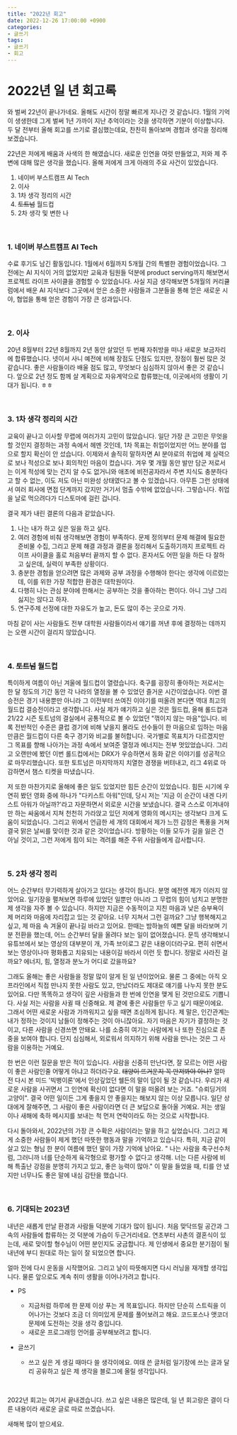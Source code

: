 ```yaml
---
title: "2022년 회고"
date: 2022-12-26 17:00:00 +0900
categories:
- 글쓰기
tags:
- 글쓰기
- 회고
---
```


# 2022년 일 년 회고록


와 벌써 22년이 끝나가네요. 올해도 시간이 정말 빠르게 지나간 것 같습니다. 1월의 기억이 생생한데 그게 벌써 1년 가까이 지난 추억이라는 것을 생각하면 기분이 이상합니다. 두 달 전부터 올해 회고를 쓰기로 결심했는데요, 찬찬히 돌아보며 경험과 생각을 정리해보겠습니다. 

22년은 저에게 배움과 사색의 한 해였습니다. 새로운 인연을 여럿 만들었고, 저와 제 주변에 대해 많은 생각을 했습니다. 올해 저에게 크게 아래의 주요 사건이 있었습니다.

1. 네이버 부스트캠프 AI Tech 
2. 이사 
3. 1차 생각 정리의 시간 
4. ~~토트넘~~ 월드컵
5. 2차 생각  및 변한 나

</br>


### 1. 네이버 부스트캠프 AI Tech
수료 후기도 남긴 활동입니다. 1월에서 6월까지 5개월 간의 특별한 경험이었습니다. 그 전에는 AI 지식이 거의 없었지만 교육과 팀원들 덕분에 product serving까지 해보면서 프로젝트 라이프 사이클을 경험할 수 있었습니다. 사실 지금 생각해보면 5개월의 커리큘럼에서 배운 AI 지식보다 그곳에서 얻은 소중한 사람들과 그분들을 통해 얻은 새로운 시야, 협업을 통해 얻은 경험이 가장 큰 성과입니다.

</br>

### 2. 이사
20년 8월부터 22년 8월까지 2년 동안 살았던 두 번째 자취방을 떠나 새로운 보금자리에 합류했습니다. 넷이서 사니 예전에 비해 장점도 단점도 있지만, 장점이 훨씬 많은 것 같습니다. 좋은 사람들이라 배울 점도 많고, 무엇보다 심심하지 않아서 좋은 것 같습니다. 앞으로 2년 정도 함께 살 계획으로 자유계약으로 합류했는데, 이곳에서의 생활이 기대가 됩니다. ㅎㅎ

</br>

### 3. 1차 생각 정리의 시간
교육이 끝나고 이사할 무렵에 여러가지 고민이 많았습니다. 일단 가장 큰 고민은 무엇을 할 것인지 결정하는 과정 속에서 헤멘 것인데, 1차 목표는 취업이었지만 어느 분야를 업으로 할지 확신이 안 섰습니다. 이제와서 솔직히 말하자면 AI 분야로의 취업에 제 실력으로 보나 적성으로 보나 회의적인 마음이 컸습니다. 겨우 몇 개월 동안 발만 담군 저로서는 이게 적성에 맞는 건지 알 수도 없거니와 애초에 비전공자라서 주변 지식도 충분하다고 할 수 없는, 이도 저도 아닌 미완성 상태였다고 볼 수 있겠습니다. 아무튼 그런 상태에서 여러 회사에 면접 단계까지 갔지만 거기서 멈출 수밖에 없었습니다. 그렇습니다. 취업을 날로 먹으려다가 디스토마에 걸린 겁니다.

결국 제가 내린 결론의 다음과 같았습니다.

1. 나는 내가 하고 싶은 일을 하고 싶다.
2. 여러 경험에 비춰 생각해보면 경험이 부족하다. 문제 정의부터 문제 해결에 필요한 준비물 수집, 그리고 문제 해결 과정과 결론을 정리해서 도출하기까지 프로젝트 라이프 사이클을 홀로 처음부터 끝까지 할 수 없다. 혼자서도 어떤 일을 하든 다 잘하고 싶은데, 실력이 부족한 상황이다.
3. 충분한 경험을 얻으려면 많은 과제와 공부 과정을 수행해야 한다는 생각에 이르렀는데, 이를 위한 가장 적합한 환경은 대학원이다.
4. 다행히 나는 관심 분야에 한해서는 공부하는 것을 좋아하는 편이다. 아니 그냥 그리 싫지는 않다고 하자.
5. 연구주제 선정에 대한 자유도가 높고, 돈도 많이 주는 곳으로 가자.

마침 같이 사는 사람들도 전부 대학원 사람들이라서 얘기를 꺼낸 후에 결정하는 데까지는 오랜 시간이 걸리지 않았습니다. 

</br>

### 4. ~~토트넘~~ 월드컵

특이하게 여름이 아닌 겨울에 월드컵이 열렸습니다. 축구를 굉장히 좋아하는 저로서는 한 달 정도의 기간 동안 각 나라의 열정을 볼 수 있었던 즐거운 시간이었습니다. 이번 결승전은 경기 내용뿐만 아니라 그 이전부터 쓰여진 이야기를 떠올려 본다면 역대 최고의 월드컵 결승전이라고 생각합니다. 사실 제가 얘기하고 싶은 것은 월드컵, 올해 롤드컵과 21/22 시즌 토트넘의 결실에서 공통적으로 볼 수 있었던 "꺾이지 않는 마음"입니다. 비록 전반적인 수준은 클럽 경기에 비해 낮을지 몰라도 선수들이 한 마음으로 임하는 마음만큼은 월드컵이 다른 축구 경기와 비교를 불허합니다. 국가별로 목표치가 다르겠지만 그 목표를 향해 나아가는 과정 속에서 보여준 열정과 에너지는 전부 멋있었습니다. 그리고 오랜만에 봤던 이번 롤드컵에서는 DRX가 우승하면서 동화 같은 이야기를 성공적으로 마무리했습니다. 또한 토트넘은 마지막까지 치열한 경쟁을 버텨내고, 리그 4위로 마감하면서 챔스 티켓을 따냈습니다. 

저 또한 마찬가지로 올해에 좋은 일도 있었지만 힘든 순간이 있었습니다. 힘든 시기에 우연히 봤던 영화 중에 하나가 "다키스트 아워"인데, 당시 저는 '지금 이 순간이 내겐 다키스트 아워가 아닐까?'라고 자문하면서 외로운 시간을 보냈습니다. 결국 스스로 이겨내야만 하는 싸움에서 지쳐 천천히 가라앉고 있던 저에게 영화의 메시지는 생각보다 크게 도움이 되었습니다. 그리고 위에서 언급한 세 개의 대회에서 제가 느낀 감정은 폭풍을 거쳐 결국 맑은 날씨를 맞이한 것과 같은 것이었습니다. 방황하는 이들 모두가 길을 잃은 건 아닐 것이고, 그런 저에게 힘이 되는 격려를 해준 주위 사람들에게 감사합니다.

</br>

### 5. 2차 생각 정리  

어느 순간부터 무기력하게 살아가고 있다는 생각이 듭니다. 분명 예전엔 제가 이러지 않았어요. 일기장을 펼쳐보면 하루에 있었던 일뿐만 아니라 그 무렵의 힘이 넘치고 분명한 제 생각을 자주 볼 수 있습니다. 하지만 지금은 수동적이고 지친 마음과 낮은 승부욕이 제 머리와 마음에 자리잡고 있는 것 같아요. 너무 지쳐서 그런 걸까요? 그냥 행복해지고 싶고, 제 마음 속 겨울이 끝나길 바라고 있어요. 한때는 밤하늘의 예쁜 달을 바라보며 기분 전환을 했는데, 어느 순간부터 달을 올려다 보는 일이 없어졌습니다. 문득 생각해보니 유튜브에서 보는 영상의 대부분이 개, 가족 브이로그 같은 내용이더라구요. 편히 쉬면서 보는 영상이나마 평화롭고 치유되는 내용이길 바라서 이런 듯 합니다. 정말로 사라진 걸까요? 에너지, 힘, 열정과 분노가 어디로 갔을까요?

그래도 올해는 좋은 사람들을 정말 많이 알게 된 일 년이었어요. 물론 그 중에는 아직 오프라인에서 직접 만나지 못한 사람도 있고, 만났더라도 제대로 얘기를 나누지 못한 분도 있어요. 다만 똑똑하고 생각이 깊은 사람들과 한 번에 인연을 맺게 된 것만으로도 기쁩니다. 사실 저는 사람을 사귈 때 신중해요. 제 곁에 좋은 사람들만 두고 싶기 때문이에요. 그래서 어떤 새로운 사람과 가까워지고 싶을 때면 조심하게 됩니다. 제 말은, 인간관계는 내가 정하는 것이지 남들이 정해주는 것이 아니잖아요. 자기 마음은 자기가 결정하는 것이고, 다른 사람을 신경쓰면 안돼요. 나를 소중히 여기는 사람에게 나 또한 진심으로 존중을 보여야 합니다. 단지 심심해서, 외로워서 의지하기 위해 사람을 만나는 것은 그 사람을 이용하는 거예요.

한 번은 이런 질문을 받은 적이 있습니다. 사람을 신중히 만난다면, 잘 모르는 어떤 사람이 좋은 사람인줄 어떻게 아냐고 하더라구요. ~~태양이 뜨거운지 꼭 만져봐야 아나?~~ 얼마 전 다시 본 미드 '빅뱅이론'에서 인상깊었던 쉘든의 말이 답이 될 것 같습니다. 우리가 새로운 사람을 사귀면서 그 인연에 확신이 없다면 이 말을 떠올려 보는 거죠. "슈뢰딩거의 고양이". 결국 어떤 일이든 그게 좋을지 안 좋을지는 해보지 않는 이상 모릅니다. 일단 상대에게 잘해주면, 그 사람이 좋은 사람이라면 더 큰 보답으로 돌아올 거예요. 저는 생일이나 새해에 축하 메시지를 보내는 척 먼저 연락이라도 하는 것으로 시작합니다. 

다시 돌아와서, 2022년의 가장 큰 수확은 사람이라는 말을 하고 싶었습니다. 그리고 제게 소중한 사람들이 제게 했던 따뜻한 행동과 말을 기억하고 있습니다. 특히, 지금 같이 살고 있는 형님 한 분이 여름에 했던 말이 가장 기억에 남아요. 
" 나는 사람을 축구선수처럼, 그러니까 너를 단순하게 육각형으로 평가할 수 없다고 생각해. 너는 다른 사람에 비해 특출난 강점을 분명히 가지고 있고, 좋은 능력이 많아."
이 말을 들었을 때, 티를 안 냈지만 너무나도 좋은 말에 내심 감탄을 했습니다.

</br>

### 6. 기대되는 2023년

내년은 새롭게 만날 환경과 사람들 덕분에 기대가 많이 됩니다. 처음 맞닥뜨릴 공간과 그 속의 사람들에 합류하는 것 덕분에 가슴이 두근거리네요. 연초부터 사촌의 결혼식이 있는데, 새로 맞이할 형수님이 어떤 분인지도 궁금합니다. 제 인생에서 중요한 분기점이 될 내년에 부디 원대로 하는 일이 잘 되었으면 합니다.

얼마 전에 다시 운동을 시작했어요. 그리고 날이 따뜻해지면 다시 러닝을 재개할 생각입니다. 
물론 앞으로도 계속 취미 생활을 이어나가려고 합니다.

- PS
	- 지금처럼 하루에 한 문제 이상 푸는 게 목표입니다. 하지만 단순히 스트릭을 이어나가는 것보다 조금 더 의미있게 문제를 풀어보려고 해요. 코드포스나 앳코더 문제에 도전하는 것을 생각 중입니다.
	- 새로운 프로그래밍 언어를 공부해보려고 합니다.

- 글쓰기
	- 쓰고 싶은 게 생길 때마다 쓸 생각이에요. 여태 쓴 글처럼 일기장에 쓰는 글과 달리 공유하고 싶은 제 생각을 블로그에 올릴 생각입니다.
	
  
</br>

2022년 회고는 여기서 끝내겠습니다. 쓰고 싶은 내용은 많은데, 일 년 회고랑은 결이 다른 내용이라 새로운 글로 따로 쓰겠습니다.

새해복 많이 받으세요.
